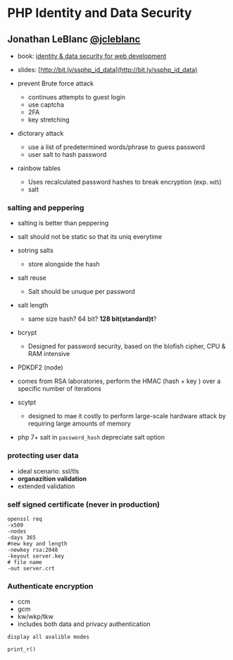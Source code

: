 # PHP Identity and Data Security
## Jonathan LeBlanc [@jcleblanc](https://twitter.com/jcleblanc)

- book: [identity & data security for web development](http://bit.ly/iddatasecurity)
- slides: [http://bit.ly/ssphp_id_data](http://bit.ly/ssphp_id_data)

- prevent Brute force attack
	- continues attempts to guest login
	- use captcha
	- 2FA
	- key stretching
- dictorary attack
	- use a list of predetermined words/phrase to guess password
	- user salt to hash password
- rainbow tables
	- Uses recalculated password hashes to break encryption (exp. `md5`)
	- salt

### salting and peppering
- salting is better than peppering
- salt should not be static so that its uniq everytime
- sotring salts
	- store alongside the hash
- salt reuse
	- Salt should be unuque per password
- salt length
	- same size hash? 64 bit? **128 bit(standard)t**?

- bcrypt
	- Designed for password security, based on the blofish cipher, CPU & RAM intensive
- PDKDF2 (node)
 - comes from RSA laboratories, perform the HMAC (hash + key ) over a specific number of iterations
- scytpt
	- designed to mae it costly to perform large-scale hardware attack by requiring large amounts of memory

- php 7+ salt in `password_hash` depreciate salt option

### protecting user data
- ideal scenario: ssl/tls
- **organazition validation**
- extended validation

### self signed certificate (never in production)
```
openssl req 
-x509 
-nodes 
-days 365 
#new key and length
-newkey rsa:2048 
-keyout server.key 
# file name
-out server.crt
```

### Authenticate encryption
- ccm
- gcm
- kw/wkp/tkw
- includes both data and privacy authentication 

```
display all avalible modes

print_r()